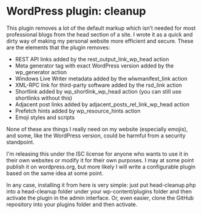 # WordPress plugin: <head> cleanup

This plugin removes a lot of the default markup which isn’t needed for most
professional blogs from the head section of a site. I wrote it as a quick and
dirty way of making my personal website more efficient and secure. These are the
elements that the plugin removes:

* REST API links added by the rest_output_link_wp_head action
* Meta generator tag with exact WordPress version added by the wp_generator action
* Windows Live Writer metadata added by the wlwmanifest_link action
* XML-RPC link for third-party software added by the rsd_link action
* Shortlink added by wp_shortlink_wp_head action (you can still use shortlinks without this)
* Adjacent post links added by adjacent_posts_rel_link_wp_head action
* Prefetch hints added by wp_resource_hints action
* Emoji styles and scripts

None of these are things I really need on my website (especially emojis), and
some, like the WordPress version, could be harmful from a security standpoint.

I'm releasing this under the ISC license for anyone who wants to use it in
their own websites or modify it for their own purposes. I may at some point
publish it on wordpress.org, but more likely I will write a configurable
plugin based on the same idea at some point.

In any case, installing it from here is very simple: just put head-cleanup.php
into a head-cleanup folder under your wp-content/plugins folder and then
activate the plugin in the admin interface. Or, even easier, clone the GitHub
repository into your plugins folder and then activate.
